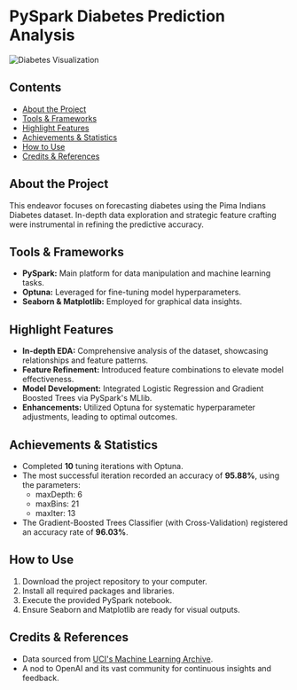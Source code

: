 # PySpark Diabetes Prediction Analysis

![Diabetes Visualization](assets/img/project/diabetes_pred.jpg)

## Contents

- [About the Project](#about-the-project)
- [Tools & Frameworks](#tools-&-frameworks)
- [Highlight Features](#highlight-features)
- [Achievements & Statistics](#achievements-&-statistics)
- [How to Use](#how-to-use)
- [Credits & References](#credits-&-references)

## About the Project

This endeavor focuses on forecasting diabetes using the Pima Indians Diabetes dataset. In-depth data exploration and strategic feature crafting were instrumental in refining the predictive accuracy.

## Tools & Frameworks

- **PySpark:** Main platform for data manipulation and machine learning tasks.
- **Optuna:** Leveraged for fine-tuning model hyperparameters.
- **Seaborn & Matplotlib:** Employed for graphical data insights.

## Highlight Features

- **In-depth EDA:** Comprehensive analysis of the dataset, showcasing relationships and feature patterns.
- **Feature Refinement:** Introduced feature combinations to elevate model effectiveness.
- **Model Development:** Integrated Logistic Regression and Gradient Boosted Trees via PySpark's MLlib.
- **Enhancements:** Utilized Optuna for systematic hyperparameter adjustments, leading to optimal outcomes.

## Achievements & Statistics

- Completed **10** tuning iterations with Optuna.
- The most successful iteration recorded an accuracy of **95.88%**, using the parameters:
  - maxDepth: 6
  - maxBins: 21
  - maxIter: 13
- The Gradient-Boosted Trees Classifier (with Cross-Validation) registered an accuracy rate of **96.03%**.

## How to Use

1. Download the project repository to your computer.
2. Install all required packages and libraries.
3. Execute the provided PySpark notebook.
4. Ensure Seaborn and Matplotlib are ready for visual outputs.

## Credits & References

- Data sourced from [UCI's Machine Learning Archive](https://archive.ics.uci.edu/ml/index.php).
- A nod to OpenAI and its vast community for continuous insights and feedback.
